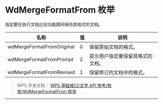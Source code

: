 # WdMergeFormatFrom 枚举

指定要在执行文档比较功能期间保持其格式的文档。

| 名称                      | 值  | 说明                             |
|---------------------------|-----|----------------------------------|
| wdMergeFormatFromOriginal | 0   | 保留原始文档的格式。             |
| wdMergeFormatFromPrompt   | 2   | 提示用户指定要保留其格式的文档。 |
| wdMergeFormatFromRevised  | 1   | 保留修订的文档中的格式。         |

> WPS 开发文档： [WPS 基础接口/文字 API 参考/枚举/WdMergeFormatFrom 枚举](https://qn.cache.wpscdn.cn/encs/doc/office_v19/topics/WPS%20%E5%9F%BA%E7%A1%80%E6%8E%A5%E5%8F%A3/%E6%96%87%E5%AD%97%20API%20%E5%8F%82%E8%80%83/%E6%9E%9A%E4%B8%BE/WdMergeFormatFrom%20%E6%9E%9A%E4%B8%BE.html)

------------------------------------------------------------------------
